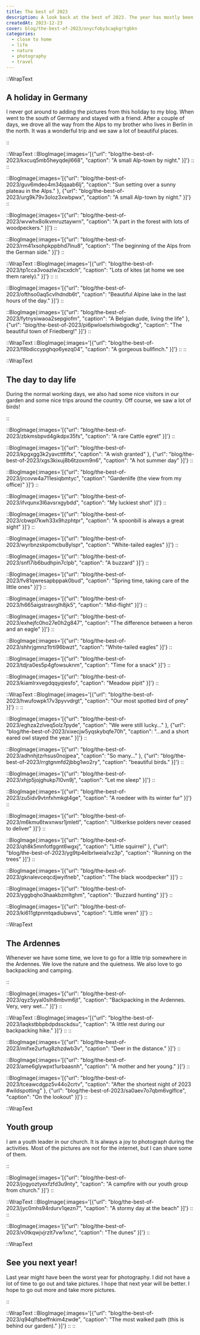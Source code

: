 ```yaml
---
title: The best of 2023
description: A look back at the best of 2023. The year has mostly been about our renovation, but my wife and I also had some time to go out and enjoy nature. The best pictures however are mostly of friends and family. I will not share them here on the internet, but I will share some of the best nature pictures.
createdAt: 2023-12-23
cover: blog/the-best-of-2023/onycfoby3cagkgrtgbkn
categories:
  - close to home
  - life
  - nature
  - photography
  - travel
---
```




::WrapText

<h2 class="font-theme mb-6 text-3xl font-bold tracking-wide">A holiday in Germany</h2>

<p>
  I never got around to adding the pictures from this holiday to my blog. When went to the south of Germany and stayed with a friend. After a couple of days, we drove all the way from the Alps to my brother who lives in Berlin in the north. It was a wonderful trip and we saw a lot of beautiful places.
</p>
::

::WrapText
::BlogImage{:images='[{"url": "blog/the-best-of-2023/kxcuq5mb5heyqdejl668", "caption": "A small Alp-town by night." }]'}
::
::

::BlogImage{:images='[{"url": "blog/the-best-of-2023/guv6mdeo4m34jqaab6lj", "caption": "Sun setting over a sunny plateau in the Alps." }, {"url": "blog/the-best-of-2023/urg9k79v3oloz3xwbpwx", "caption": "A small Alp-town by night." }]'}
::

::BlogImage{:images='[{"url": "blog/the-best-of-2023/wvwhx8olkvmruztaywrn", "caption": "A part in the forest with lots of woodpeckers." }]'}
::

::BlogImage{:images='[{"url": "blog/the-best-of-2023/rm41xsohpkppbhd7lnu8", "caption": "The beginning of the Alps from the German side." }]'}
::

::WrapText
::BlogImage{:images='[{"url": "blog/the-best-of-2023/tp1cca3voazlw2xcxdch", "caption": "Lots of kites (at home we see them rarely)." }]'}
::
::

::BlogImage{:images='[{"url": "blog/the-best-of-2023/ofthso0aq5cvlhdndb6t", "caption": "Beautiful Alpine lake in the last hours of the day." }]'}
::

::BlogImage{:images='[{"url": "blog/the-best-of-2023/fytnysiwaoa2sepgiofm", "caption": "A Belgian dude, living the life" }, {"url": "blog/the-best-of-2023/pi6pwloelsrhiwbgodkg", "caption": "The beautiful town of Friedberg!" }]'}
::

::WrapText
::BlogImage{:images='[{"url": "blog/the-best-of-2023/f8bdiccypghqo6yezq04", "caption": "A gorgeous bullfinch." }]'}
::
::

::WrapText

<h2 class="font-theme mb-6 text-3xl font-bold tracking-wide">The day to day life</h2>

<p>
  During the normal working days, we also had some nice visitors in our garden and some nice trips around the country. Off course, we saw a lot of birds!
</p>
::

::BlogImage{:images='[{"url": "blog/the-best-of-2023/zbkmsbpvd4gikdpx35fs", "caption": "A rare Cattle egret" }]'}
::

::BlogImage{:images='[{"url": "blog/the-best-of-2023/kpgxgg3k2yavcttfiftx", "caption": "A wish granted" }, {"url": "blog/the-best-of-2023/xgs3kixuj8b6tzoxm9n6", "caption": "A hot summer day" }]'}
::

::BlogImage{:images='[{"url": "blog/the-best-of-2023/jrcovw4a711esiqbmtyc", "caption": "Gardenlife (the view from my office)" }]'}
::

::BlogImage{:images='[{"url": "blog/the-best-of-2023/ifvqunx3l6avsrxgybdd", "caption": "My luckiest shot" }]'}
::

::BlogImage{:images='[{"url": "blog/the-best-of-2023/cbwpl7kwh33x9hzphtpr", "caption": "A spoonbill is always a great sight" }]'}
::

::BlogImage{:images='[{"url": "blog/the-best-of-2023/wyrbnzskpomcbu8ylspr", "caption": "White-tailed eagles" }]'}
::

::BlogImage{:images='[{"url": "blog/the-best-of-2023/snfl7ib6budhpin7clpb", "caption": "A buzzard" }]'}
::

::BlogImage{:images='[{"url": "blog/the-best-of-2023/fv81qwresapbppak0bud", "caption": "Spring time, taking care of the little ones" }]'}
::

::BlogImage{:images='[{"url": "blog/the-best-of-2023/h665aigstrasrglh8jk5", "caption": "Mid-flight" }]'}
::

::BlogImage{:images='[{"url": "blog/the-best-of-2023/exhejfc0ho27e0h2g847", "caption": "The difference between a heron and an eagle" }]'}
::

::BlogImage{:images='[{"url": "blog/the-best-of-2023/shhrjgmnz1trti96bwzt", "caption": "White-tailed eagles" }]'}
::

::BlogImage{:images='[{"url": "blog/the-best-of-2023/tdjra0es5p4gfowsuknm", "caption": "Time for a snack" }]'}
::

::BlogImage{:images='[{"url": "blog/the-best-of-2023/kiamlrxvegdqqyqiesfo", "caption": "Meadow pipit" }]'}
::

::WrapText
::BlogImage{:images='[{"url": "blog/the-best-of-2023/hwufowpk17v3pyvvdrgt", "caption": "Our most spotted bird of prey" }]'}
::
::

::BlogImage{:images='[{"url": "blog/the-best-of-2023/eghza2zlveq5olz7pyde", "caption": "We were still lucky..." }, {"url": "blog/the-best-of-2023/xixecjw5yqskybqfe70h", "caption": "...and a short eared owl stayed the year." }]'}
::

::BlogImage{:images='[{"url": "blog/the-best-of-2023/adhnhjtzrhsus0nojpea", "caption": "So many..." }, {"url": "blog/the-best-of-2023/rrgtgnmfd2jbbg1wo2ry", "caption": "beautiful birds." }]'}
::

::BlogImage{:images='[{"url": "blog/the-best-of-2023/xhjp5jojghukp7l0vn9j", "caption": "Let me sleep" }]'}
::

::BlogImage{:images='[{"url": "blog/the-best-of-2023/zu5idv9vtnfxhmkgt4ge", "caption": "A roedeer with its winter fur" }]'}
::

::BlogImage{:images='[{"url": "blog/the-best-of-2023/m6kmu6twxnwsr1jmletl", "caption": "Uitkerkse polders never ceased to deliver" }]'}
::

::BlogImage{:images='[{"url": "blog/the-best-of-2023/qh8k5mnfotfggnt6wgxj", "caption": "Little squirrel" }, {"url": "blog/the-best-of-2023/yg9tp4elbrlweia1vz3p", "caption": "Running on the trees" }]'}
::

::BlogImage{:images='[{"url": "blog/the-best-of-2023/gknalevceqcdjwyifneb", "caption": "The black woodpecker" }]'}
::

::BlogImage{:images='[{"url": "blog/the-best-of-2023/yggbqho3haakbzmltghm", "caption": "Buzzard hunting" }]'}
::

::BlogImage{:images='[{"url": "blog/the-best-of-2023/ki611gtpnmtqadiubwvs", "caption": "Little wren" }]'}
::

::WrapText

<h2 class="font-theme mb-6 text-3xl font-bold tracking-wide">The Ardennes</h2>

<p>
  Whenever we have some time, we love to go for a little trip somewhere in the Ardennes. We love the nature and the quietness. We also love to go backpacking and camping.
</p>
::

::BlogImage{:images='[{"url": "blog/the-best-of-2023/qyz5yyal0slh8mbvm6jt", "caption": "Backpacking in the Ardennes. Very, very wet..." }]'}
::

::WrapText
::BlogImage{:images='[{"url": "blog/the-best-of-2023/laqkstbbpbdpdssckdsu", "caption": "A little rest during our backpacking hike." }]'}
::
::

::BlogImage{:images='[{"url": "blog/the-best-of-2023/mifxe2urfug8zhzdwb3v", "caption": "Deer in the distance." }]'}
::

::BlogImage{:images='[{"url": "blog/the-best-of-2023/ame6glywpxt1urbaasnh", "caption": "A mother and her young." }]'}
::

::BlogImage{:images='[{"url": "blog/the-best-of-2023/tceawcdgpz5v44o2crtv", "caption": "After the shortest night of 2023 #wildspotting" }, {"url": "blog/the-best-of-2023/sa0aev7o7qbm6vglflce", "caption": "On the lookout" }]'}
::

::WrapText

<h2 class="font-theme mb-6 text-3xl font-bold tracking-wide">Youth group</h2>

<p>
  I am a youth leader in our church. It is always a joy to photograph during the activities. Most of the pictures are not for the internet, but I can share some of them.
</p>
::


::BlogImage{:images='[{"url": "blog/the-best-of-2023/jogyoztyexfzfd3u9nty", "caption": "A campfire with our youth group from church." }]'}
::

::WrapText
::BlogImage{:images='[{"url": "blog/the-best-of-2023/jyc0mhs94rdurv1qezn7", "caption": "A stormy day at the beach" }]'}
::
::

::BlogImage{:images='[{"url": "blog/the-best-of-2023/v0tkqwjvjrzlt7vw1xnc", "caption": "The dunes" }]'}
::


::WrapText

<h2 class="font-theme mb-6 text-3xl font-bold tracking-wide">See you next year!</h2>

<p>
  Last year might have been the worst year for photography. I did not have a lot of time to go out and take pictures. I hope that next year will be better. I hope to go out more and take more pictures.
</p>
::

::WrapText
::BlogImage{:images='[{"url": "blog/the-best-of-2023/q94qlfsbeffnkim4zwde", "caption": "The most walked path (this is behind our garden)." }]'}
::
::

